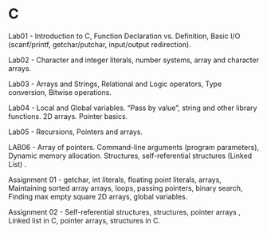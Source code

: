 # C

Lab01 - Introduction to C, Function Declaration vs. Definition, Basic I/O (scanf/printf, getchar/putchar, input/output redirection).

Lab02 - Character and integer literals, number systems, array and character arrays.

Lab03 - Arrays and Strings, Relational and Logic operators, Type conversion, Bitwise operations.

Lab04 - Local and Global variables. “Pass by value”, string and other library functions. 2D arrays. Pointer basics.

Lab05 - Recursions, Pointers and arrays.

LAB06 - Array of pointers. Command-line arguments  (program parameters), Dynamic memory allocation. Structures, self-referential structures (Linked List) .

Assignment 01 -  getchar, int literals, floating point literals, arrays, Maintaining sorted array  arrays, loops, passing pointers, binary search, Finding max empty square 2D arrays, global variables.

Assignment 02 -  Self-referential structures, structures, pointer arrays , Linked list in C, pointer arrays, structures in C.
